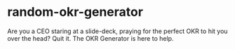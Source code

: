 # random-okr-generator
Are you a CEO staring at a slide-deck, praying for the perfect OKR to hit you over the head? Quit it. The OKR Generator is here to help.

